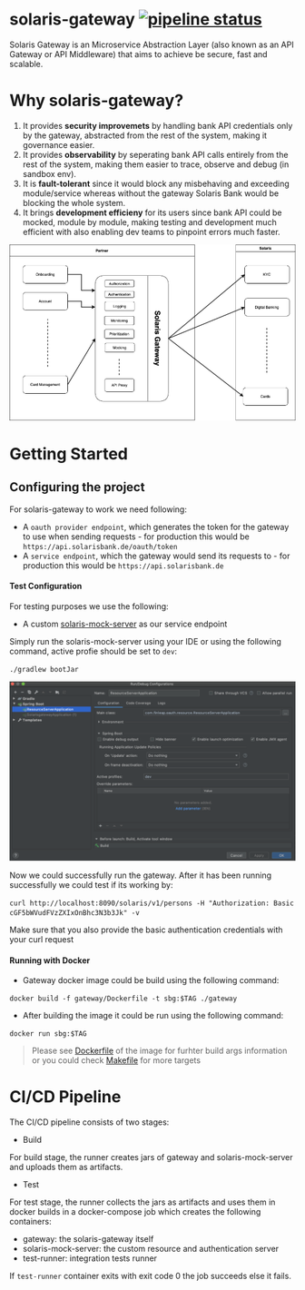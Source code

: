 # solaris-gateway [![pipeline status](https://gitlab.com/finbyte/solaris-gateaway/badges/master/pipeline.svg)](https://gitlab.com/finbyte/solaris-gateaway/-/commits/master)

Solaris Gateway is an Microservice Abstraction Layer (also known as an API Gateway or API Middleware) that aims to achieve be secure, fast and scalable.

# Why solaris-gateway?

1. It provides **security improvemets** by handling bank API credentials only by the gateway, abstracted from the rest of the system, making it governance easier.
2. It provides **observability** by seperating bank API calls entirely from the rest of the system, making them easier to trace, observe and debug (in sandbox env).  
3. It is **fault-tolerant** since it would block any misbehaving and exceeding module/service whereas without the gateway Solaris Bank would be blocking the whole system.
4. It brings **development efficieny** for its users since bank API could be mocked, module by module, making testing and development much efficient with also enabling dev teams to pinpoint errors much faster.

<img src="img/4.png" width="720">

# Getting Started

## Configuring the project

For solaris-gateway to work we need following:

* A `oauth provider endpoint`, which generates the token for the gateway to use when sending requests - for production this would be `https://api.solarisbank.de/oauth/token`
* A `service endpoint`, which the gateway would send its requests to - for production this would be `https://api.solarisbank.de`

#### Test Configuration

For testing purposes we use the following:

* A custom [solaris-mock-server](solaris-mock-server) as our service endpoint

Simply run the solaris-mock-server using your IDE or using the following command, active profie should be set to `dev`:

`./gradlew bootJar`

<img src="img/5.png" width="720">

Now we could successfully run the gateway. After it has been running successfully we could test if its working by:

`curl http://localhost:8090/solaris/v1/persons -H "Authorization: Basic cGF5bWVudFVzZXIxOnBhc3N3b3Jk" -v`

Make sure that you also provide the basic authentication credentials with your curl request

#### Running with Docker

* Gateway docker image could be build using the following command:

`docker build -f gateway/Dockerfile -t sbg:$TAG ./gateway`

* After building the image it could be run using the following command:

`docker run sbg:$TAG`

> Please see [Dockerfile](gateway/Dockerfile) 
> of the image for furhter build args information
> or you could check [Makefile](Makefile) for more targets


# CI/CD Pipeline

The CI/CD pipeline consists of two stages:

* Build

For build stage, the runner creates jars of gateway and solaris-mock-server and uploads them as artifacts.

* Test

For test stage, the runner collects the jars as artifacts and uses them in docker builds in a docker-compose job which creates the following containers:

* gateway: the solaris-gateway itself
* solaris-mock-server: the custom resource and authentication server
* test-runner: integration tests runner

If `test-runner` container exits with exit code 0 the job succeeds else it fails.


